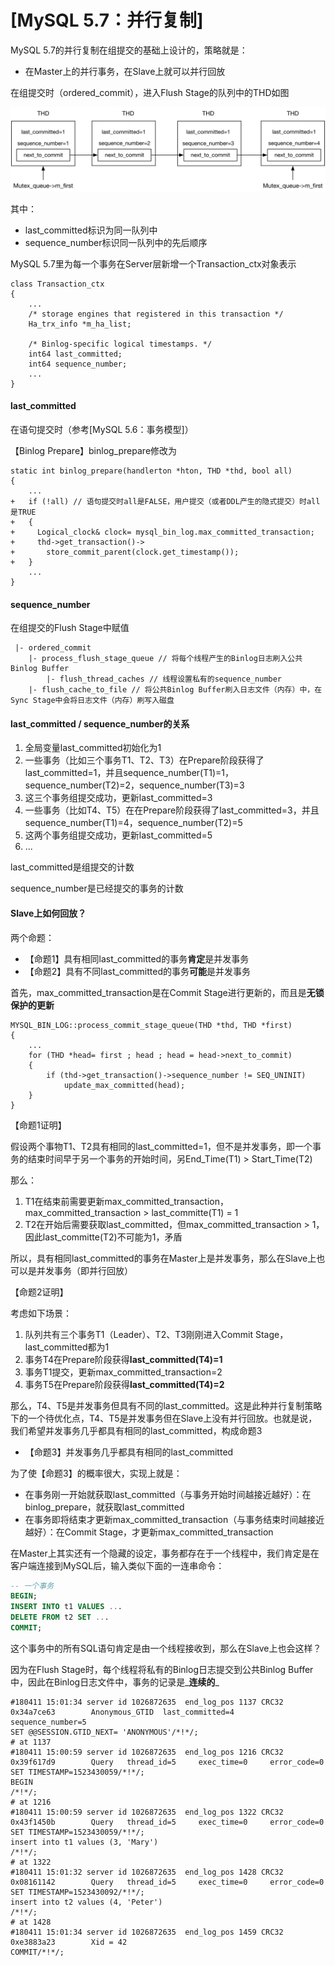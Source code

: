 
# [MySQL 5.7：并行复制]

MySQL 5.7的并行复制在组提交的基础上设计的，策略就是：

*   在Master上的并行事务，在Slave上就可以并行回放

在组提交时（ordered\_commit），进入Flush Stage的队列中的THD如图

![](assets/1591577450-589dab5d60a99de05bc5548497bfe0a5.jpg)

其中：

*   last\_committed标识为同一队列中
*   sequence\_number标识同一队列中的先后顺序
    

MySQL 5.7里为每一个事务在Server层新增一个Transaction\_ctx对象表示

```plain
class Transaction_ctx
{
    ...
    /* storage engines that registered in this transaction */
    Ha_trx_info *m_ha_list;
     
    /* Binlog-specific logical timestamps. */
    int64 last_committed;
    int64 sequence_number;
    ...
}
```

#### last\_committed

在语句提交时（参考[MySQL 5.6：事务模型]）

【Binlog Prepare】binlog\_prepare修改为

```plain
static int binlog_prepare(handlerton *hton, THD *thd, bool all)
{
    ...
+   if (!all) // 语句提交时all是FALSE，用户提交（或者DDL产生的隐式提交）时all是TRUE
+   {
+     Logical_clock& clock= mysql_bin_log.max_committed_transaction;
+     thd->get_transaction()->
+       store_commit_parent(clock.get_timestamp());
+   }
    ...
}
```

#### sequence\_number

在组提交的Flush Stage中赋值

```plain
 |- ordered_commit
    |- process_flush_stage_queue // 将每个线程产生的Binlog日志刷入公共Binlog Buffer
        |- flush_thread_caches // 线程设置私有的sequence_number
    |- flush_cache_to_file // 将公共Binlog Buffer刷入日志文件（内存）中，在Sync Stage中会将日志文件（内存）刷写入磁盘
```

#### last\_committed / sequence\_number的关系

1.  全局变量last\_committed初始化为1
2.  一些事务（比如三个事务T1、T2、T3）在Prepare阶段获得了last\_committed=1，并且sequence\_number(T1)=1，sequence\_number(T2)=2，sequence\_number(T3)=3
3.  这三个事务组提交成功，更新last\_committed=3
4.  一些事务（比如T4、T5）在在Prepare阶段获得了last\_committed=3，并且sequence\_number(T1)=4，sequence\_number(T2)=5
5.  这两个事务组提交成功，更新last\_committed=5
6.  ...

last\_committed是组提交的计数

sequence\_number是已经提交的事务的计数

#### Slave上如何回放？

两个命题：

*   【命题1】具有相同last\_committed的事务**肯定**是并发事务
*   【命题2】具有不同last\_committed的事务**可能**是并发事务

首先，max\_committed\_transaction是在Commit Stage进行更新的，而且是**无锁保护的更新**

```plain
MYSQL_BIN_LOG::process_commit_stage_queue(THD *thd, THD *first)
{
    ...
    for (THD *head= first ; head ; head = head->next_to_commit)
    {
        if (thd->get_transaction()->sequence_number != SEQ_UNINIT)
            update_max_committed(head);
    }
}
```

【命题1证明】

假设两个事物T1、T2具有相同的last\_committed=1，但不是并发事务，即一个事务的结束时间早于另一个事务的开始时间，另End\_Time(T1) > Start\_Time(T2)

那么：

1.  T1在结束前需要更新max\_committed\_transaction，max\_committed\_transaction > last\_committe(T1) = 1
2.  T2在开始后需要获取last\_committed，但max\_committed\_transaction > 1，因此last\_committe(T2)不可能为1，矛盾

所以，具有相同last\_committed的事务在Master上是并发事务，那么在Slave上也可以是并发事务（即并行回放）

【命题2证明】

考虑如下场景：

1.  队列共有三个事务T1（Leader）、T2、T3刚刚进入Commit Stage，last\_committed都为1
2.  事务T4在Prepare阶段获得**last\_committed(T4)=1**
3.  事务T1提交，更新max\_committed\_transaction=2
4.  事务T5在Prepare阶段获得**last\_committed(T4)=2**

那么，T4、T5是并发事务但具有不同的last\_committed。这是此种并行复制策略下的一个待优化点，T4、T5是并发事务但在Slave上没有并行回放。也就是说，我们希望并发事务几乎都具有相同的last\_committed，构成命题3

*   【命题3】并发事务几乎都具有相同的last\_committed

为了使【命题3】的概率很大，实现上就是：

*   在事务刚一开始就获取last\_committed（与事务开始时间越接近越好）：在binlog\_prepare，就获取last\_committed
*   在事务即将结束才更新max\_committed\_transaction（与事务结束时间越接近越好）：在Commit Stage，才更新max\_committed\_transaction

在Master上其实还有一个隐藏的设定，事务都存在于一个线程中，我们肯定是在客户端连接到MySQL后，输入类似下面的一连串命令：

```sql
-- 一个事务
BEGIN;
INSERT INTO t1 VALUES ...
DELETE FROM t2 SET ...
COMMIT;
```

这个事务中的所有SQL语句肯定是由一个线程接收到，那么在Slave上也会这样？

因为在Flush Stage时，每个线程将私有的Binlog日志提交到公共Binlog Buffer中，因此在Binlog日志文件中，事务的记录是_**连续的**_

```plain
#180411 15:01:34 server id 1026872635  end_log_pos 1137 CRC32 0x34a7ce63        Anonymous_GTID  last_committed=4        sequence_number=5
SET @@SESSION.GTID_NEXT= 'ANONYMOUS'/*!*/;
# at 1137
#180411 15:00:59 server id 1026872635  end_log_pos 1216 CRC32 0x39f617d9        Query   thread_id=5     exec_time=0     error_code=0
SET TIMESTAMP=1523430059/*!*/;
BEGIN
/*!*/;
# at 1216
#180411 15:00:59 server id 1026872635  end_log_pos 1322 CRC32 0x43f1450b        Query   thread_id=5     exec_time=0     error_code=0
SET TIMESTAMP=1523430059/*!*/;
insert into t1 values (3, 'Mary')
/*!*/;
# at 1322
#180411 15:01:32 server id 1026872635  end_log_pos 1428 CRC32 0x08161142        Query   thread_id=5     exec_time=0     error_code=0
SET TIMESTAMP=1523430092/*!*/;
insert into t2 values (4, 'Peter')
/*!*/;
# at 1428
#180411 15:01:34 server id 1026872635  end_log_pos 1459 CRC32 0xe3883a23        Xid = 42
COMMIT/*!*/;
```
